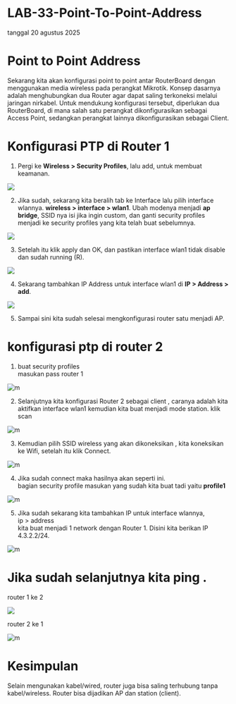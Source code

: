 # LAB-33-Point-To-Point-Address
tanggal 20 agustus 2025


# Point to Point Address
  Sekarang kita akan konfigurasi point to point antar RouterBoard dengan menggunakan media wireless pada perangkat Mikrotik. Konsep dasarnya adalah menghubungkan dua Router agar dapat saling terkoneksi melalui jaringan nirkabel. Untuk mendukung konfigurasi tersebut, diperlukan dua RouterBoard, di mana salah satu perangkat dikonfigurasikan sebagai Access Point, sedangkan perangkat lainnya dikonfigurasikan sebagai Client.  

# Konfigurasi PTP di Router 1
  1. Pergi ke **Wireless > Security Profiles**, lalu add, untuk membuat keamanan.
 
  ![](ptp1.png)  
  
  2. Jika sudah, sekarang kita beralih tab ke Interface lalu pilih interface wlannya. **wireless > interface > wlan1**. Ubah modenya menjadi **ap bridge**, SSID nya isi jika ingin custom, dan ganti security profiles menjadi ke security profiles yang kita telah buat sebelumnya.  
  
  ![](ptp2.png)  
  
  3. Setelah itu klik apply dan OK, dan pastikan interface wlan1 tidak disable dan sudah running (R).
  
  ![](ptp3.png)  
  
  4. Sekarang tambahkan IP Address untuk interface wlan1 di **IP > Address > add**.
  
  ![](ptp4.png)
  
  5. Sampai sini kita sudah selesai mengkonfigurasi router satu menjadi AP.

# konfigurasi ptp di router 2
1. buat security profiles   
   masukan pass router 1  

![m](l5.PNG)

2. Selanjutnya kita konfigurasi Router 2 sebagai client , caranya adalah kita aktifkan interface wlan1 kemudian kita buat menjadi mode station.
   klik scan

![m](l1.PNG)

3. Kemudian pilih SSID wireless yang akan dikoneksikan , kita koneksikan ke Wifi, setelah itu klik Connect.

![m](l3.PNG)

4. Jika sudah connect maka hasilnya akan seperti ini.   
   bagian security profile masukan yang sudah kita buat tadi yaitu **profile1**  

 ![m](l6.PNG)
 
5. Jika sudah sekarang kita tambahkan IP untuk interface wlannya,    
   ip > address    
   kita buat menjadi 1 network dengan Router 1. Disini kita berikan IP 4.3.2.2/24.   

 ![m](l4.PNG)
 
# Jika sudah selanjutnya kita ping .     
 router 1 ke 2

 ![](ping.png)

 router 2 ke 1

 ![m](l7.PNG)

# Kesimpulan
  Selain mengunakan kabel/wired, router juga bisa saling terhubung tanpa kabel/wireless. Router bisa dijadikan AP dan station (client).  

 

